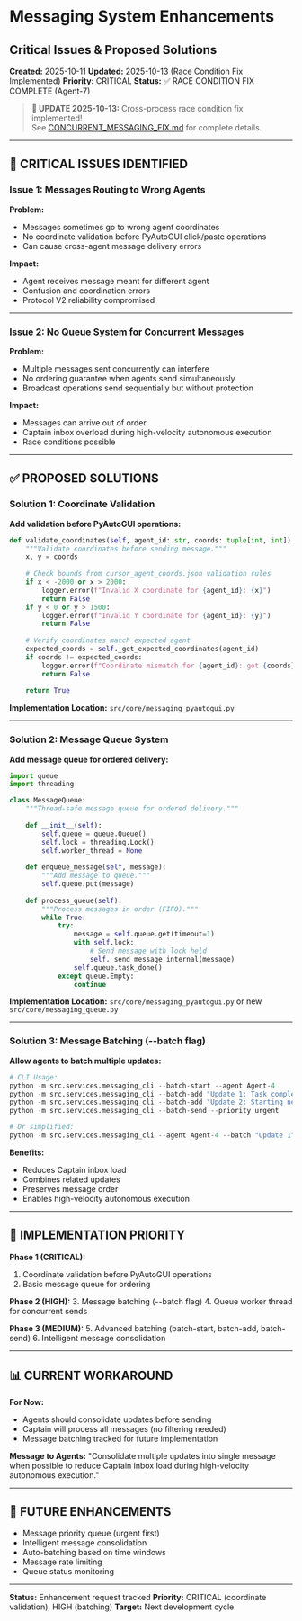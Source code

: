# Messaging System Enhancements
## Critical Issues & Proposed Solutions

**Created:** 2025-10-11
**Updated:** 2025-10-13 (Race Condition Fix Implemented)
**Priority:** CRITICAL
**Status:** ✅ RACE CONDITION FIX COMPLETE (Agent-7)

> **📢 UPDATE 2025-10-13:** Cross-process race condition fix implemented!  
> See [CONCURRENT_MESSAGING_FIX.md](./CONCURRENT_MESSAGING_FIX.md) for complete details.

---

## 🚨 **CRITICAL ISSUES IDENTIFIED**

### **Issue 1: Messages Routing to Wrong Agents**
**Problem:**
- Messages sometimes go to wrong agent coordinates
- No coordinate validation before PyAutoGUI click/paste operations
- Can cause cross-agent message delivery errors

**Impact:**
- Agent receives message meant for different agent
- Confusion and coordination errors
- Protocol V2 reliability compromised

---

### **Issue 2: No Queue System for Concurrent Messages**
**Problem:**
- Multiple messages sent concurrently can interfere
- No ordering guarantee when agents send simultaneously
- Broadcast operations send sequentially but without protection

**Impact:**
- Messages can arrive out of order
- Captain inbox overload during high-velocity autonomous execution
- Race conditions possible

---

## ✅ **PROPOSED SOLUTIONS**

### **Solution 1: Coordinate Validation**

**Add validation before PyAutoGUI operations:**

```python
def validate_coordinates(self, agent_id: str, coords: tuple[int, int]) -> bool:
    """Validate coordinates before sending message."""
    x, y = coords
    
    # Check bounds from cursor_agent_coords.json validation rules
    if x < -2000 or x > 2000:
        logger.error(f"Invalid X coordinate for {agent_id}: {x}")
        return False
    if y < 0 or y > 1500:
        logger.error(f"Invalid Y coordinate for {agent_id}: {y}")
        return False
    
    # Verify coordinates match expected agent
    expected_coords = self._get_expected_coordinates(agent_id)
    if coords != expected_coords:
        logger.error(f"Coordinate mismatch for {agent_id}: got {coords}, expected {expected_coords}")
        return False
    
    return True
```

**Implementation Location:** `src/core/messaging_pyautogui.py`

---

### **Solution 2: Message Queue System**

**Add message queue for ordered delivery:**

```python
import queue
import threading

class MessageQueue:
    """Thread-safe message queue for ordered delivery."""
    
    def __init__(self):
        self.queue = queue.Queue()
        self.lock = threading.Lock()
        self.worker_thread = None
        
    def enqueue_message(self, message):
        """Add message to queue."""
        self.queue.put(message)
        
    def process_queue(self):
        """Process messages in order (FIFO)."""
        while True:
            try:
                message = self.queue.get(timeout=1)
                with self.lock:
                    # Send message with lock held
                    self._send_message_internal(message)
                self.queue.task_done()
            except queue.Empty:
                continue
```

**Implementation Location:** `src/core/messaging_pyautogui.py` or new `src/core/messaging_queue.py`

---

### **Solution 3: Message Batching (--batch flag)**

**Allow agents to batch multiple updates:**

```python
# CLI Usage:
python -m src.services.messaging_cli --batch-start --agent Agent-4
python -m src.services.messaging_cli --batch-add "Update 1: Task complete"
python -m src.services.messaging_cli --batch-add "Update 2: Starting next task"
python -m src.services.messaging_cli --batch-send --priority urgent

# Or simplified:
python -m src.services.messaging_cli --agent Agent-4 --batch "Update 1" "Update 2" "Update 3" --priority urgent
```

**Benefits:**
- Reduces Captain inbox load
- Combines related updates
- Preserves message order
- Enables high-velocity autonomous execution

---

## 🎯 **IMPLEMENTATION PRIORITY**

**Phase 1 (CRITICAL):**
1. Coordinate validation before PyAutoGUI operations
2. Basic message queue for ordering

**Phase 2 (HIGH):**
3. Message batching (--batch flag)
4. Queue worker thread for concurrent sends

**Phase 3 (MEDIUM):**
5. Advanced batching (batch-start, batch-add, batch-send)
6. Intelligent message consolidation

---

## 📊 **CURRENT WORKAROUND**

**For Now:**
- Agents should consolidate updates before sending
- Captain will process all messages (no filtering needed)
- Message batching tracked for future implementation

**Message to Agents:**
"Consolidate multiple updates into single message when possible to reduce Captain inbox load during high-velocity autonomous execution."

---

## 🚀 **FUTURE ENHANCEMENTS**

- Message priority queue (urgent first)
- Intelligent message consolidation
- Auto-batching based on time windows
- Message rate limiting
- Queue status monitoring

---

**Status:** Enhancement request tracked
**Priority:** CRITICAL (coordinate validation), HIGH (batching)
**Target:** Next development cycle

